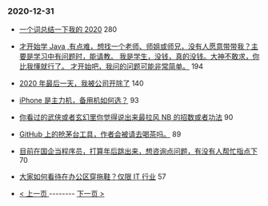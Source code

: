 ### 2020-12-31 
- [一个词总结一下我的 2020](https://www.v2ex.com/t/740578) 280
- [才开始学 Java ,有点难，想找一个老师、师姐或师兄，没有人愿意带带我？主要是学习中有问题时，能请教。
我是学生，没钱，真的没钱。大神不敢求，你比我懂就行了。
才开始吧，我问的问题可能非常简单。](https://www.v2ex.com/t/740415) 194
- [2020 年最后一天，我被公司开除了](https://www.v2ex.com/t/740457) 140
- [iPhone 是主力机，备用机如何选？](https://www.v2ex.com/t/740441) 93
- [你看过的武侠或者玄幻里你觉得说出来最拉风 NB 的招数或者功法](https://www.v2ex.com/t/740606) 90
- [GitHub 上的抢茅台工具，作者会被请去喝茶吗。](https://www.v2ex.com/t/740630) 89
- [目前在国企当程序员，打算年后跳出来，想咨询点问题，有没有人帮忙指点下](https://www.v2ex.com/t/740580) 70
- [大家如何看待在办公区穿拖鞋？仅限 IT 行业](https://www.v2ex.com/t/740625) 57 

- [ < 上一页 ](https://github.com/able8/v2ex-hot-record/blob/master/2020-12-30.md) -------- [ 下一页 > ](https://github.com/able8/v2ex-hot-record/blob/master/2021-01-01.md)